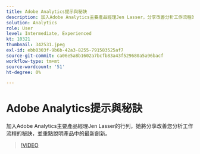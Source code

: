 ```yaml
---
title: Adobe Analytics提示與秘訣
description: 加入Adobe Analytics主要產品經理Jen Lasser，分享改善分析工作流程的相關秘訣，並著重介紹最新的創新技術
solution: Analytics
role: User
level: Intermediate, Experienced
kt: 10321
thumbnail: 342531.jpeg
exl-id: ebb0303f-9b6b-42a3-8255-791583525af7
source-git-commit: ca06e5a8b1602a7bcfb83a43f529680a5a96bacf
workflow-type: tm+mt
source-wordcount: '51'
ht-degree: 0%

---
```


# Adobe Analytics提示與秘訣

加入Adobe Analytics主要產品經理Jen Lasser的行列，她將分享改善您分析工作流程的秘訣，並重點說明產品中的最新創新。

>[!VIDEO](https://video.tv.adobe.com/v/342531/?quality=12&learn=on)
